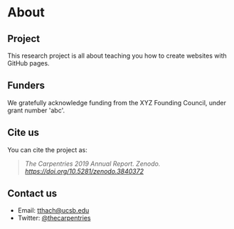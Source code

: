 # About

## Project
This research project is all about teaching you how to create websites with GitHub pages.

## Funders
We gratefully acknowledge funding from the XYZ Founding Council, under grant number 'abc'.

## Cite us
You can cite the project as:

> *The Carpentries 2019 Annual Report. Zenodo. https://doi.org/10.5281/zenodo.3840372*

## Contact us

- Email: [tthach@ucsb.edu](mailto:tthach@ucsb.edu)
- Twitter: [@thecarpentries](https://twitter.com/thecarpentries)
